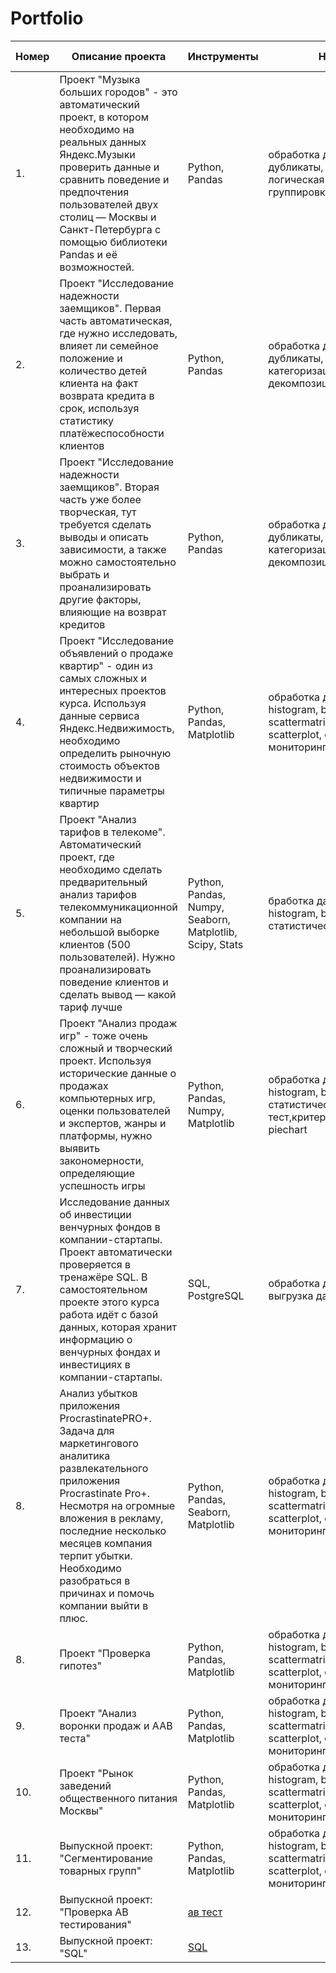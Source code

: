 # Portfolio

|Номер|Описание проекта|Инструменты|Навыки|Ссылка на проект|
|-----------|-----------|-----------|-----------|-----------|
|1.|Проект "Музыка больших городов" - это автоматический проект, в котором необходимо на реальных данных Яндекс.Музыки проверить данные и сравнить поведение и предпочтения пользователей двух столиц — Москвы и Санкт-Петербурга c помощью библиотеки Pandas и её возможностей.|Python, Pandas|обработка данных, дубликаты, пропуски, логическая индексация, группировка, сортировка|[Музыка больших городов](https://github.com/AnastasiaEfremovaS/Portfolio/blob/main/muzika_bolshih_gorodov.ipynb)|
|2.|Проект "Исследование надежности заемщиков". Первая часть автоматическая, где нужно исследовать, влияет ли семейное положение и количество детей клиента на факт возврата кредита в срок, используя статистику платёжеспособности клиентов |Python, Pandas|обработка данных, дубликаты, пропуски, категоризация, декомпозиция|[Исследование надежности 1 часть](https://github.com/AnastasiaEfremovaS/Portfolio/blob/main/2_credit_rating_1.ipynb)|
|3.|Проект "Исследование надежности заемщиков". Вторая часть уже более творческая, тут требуется сделать выводы и описать зависимости, а также можно самостоятельно выбрать и проанализировать другие факторы, влияющие на возврат кредитов |Python, Pandas|обработка данных, дубликаты, пропуски, категоризация, декомпозиция|[Исследование надежности 2 часть](https://github.com/AnastasiaEfremovaS/Portfolio/blob/main/2_credit_rating_2.ipynb)|
|4.|Проект "Исследование объявлений о продаже квартир" - один из самых сложных и интересных проектов курса. Используя данные сервиса Яндекс.Недвижимость, необходимо определить рыночную стоимость объектов недвижимости и типичные параметры квартир|Python, Pandas, Matplotlib|обработка данных, histogram, boxplot, scattermatrix,категоризация, scatterplot,  фрод-мониторинг|[Анализ рынка недвижимости](https://github.com/AnastasiaEfremovaS/Portfolio/blob/main/rynok_nedvijimosti.ipynb)|
|5.|Проект "Анализ тарифов в телекоме". Автоматический проект, где необходимо сделать предварительный анализ тарифов телекоммуникационной компании на небольшой выборке клиентов (500 пользователей). Нужно проанализировать поведение клиентов и сделать вывод — какой тариф лучше|Python, Pandas, Numpy, Seaborn, Matplotlib, Scipy, Stats|бработка данных, histogram, barplot, статистические тесты|[Анализ телекома](https://github.com/AnastasiaEfremovaS/Portfolio/blob/main/telekom.ipynb)|
|6.|Проект "Анализ продаж игр" - тоже очень сложный и творческий проект. Используя исторические данные о продажах компьютерных игр, оценки пользователей и экспертов, жанры и платформы, нужно выявить закономерности, определяющие успешность игры |Python, Pandas, Numpy, Matplotlib|обработка данных, histogram, boxplot, статистический тест,критерий Стьюдента, piechart|[Продажи игр](https://github.com/AnastasiaEfremovaS/Portfolio/blob/main/5_sborny_1.ipynb)|
|7.|Исследование данных об инвестиции венчурных фондов в компании-стартапы. Проект автоматически проверяется в тренажёре SQL. В самостоятельном проекте этого курса работа идёт с базой данных, которая хранит информацию о венчурных фондах и инвестициях в компании-стартапы. |SQL, PostgreSQL|обработка данных, выгрузка данных, SQL||
|8.|Анализ убытков приложения ProcrastinatePRO+. Задача для маркетингового аналитика развлекательного приложения Procrastinate Pro+. Несмотря на огромные вложения в рекламу, последние несколько месяцев компания терпит убытки. Необходимо разобраться в причинах и помочь компании выйти в плюс.|Python, Pandas, Seaborn, Matplotlib|обработка данных, histogram, boxplot, scattermatrix,категоризация, scatterplot,  фрод-мониторинг|[Анализ поведения пользователей](https://github.com/AnastasiaEfremovaS/Portfolio/blob/main/6_%D1%8E%D0%BD%D0%B8%D1%82-%D1%8D%D0%BA%D0%BE%D0%BD%D0%BE%D0%BC%D0%B8%D0%BA%D0%B0.ipynb)|
|8.|Проект "Проверка гипотез"|Python, Pandas, Matplotlib|обработка данных, histogram, boxplot, scattermatrix,категоризация, scatterplot,  фрод-мониторинг|[Проверка гипотез и результата АВ теста](https://github.com/AnastasiaEfremovaS/Portfolio/blob/main/7_%D0%BF%D1%80%D0%BE%D0%B2%D0%B5%D1%80%D0%BA%D0%B0_%D0%B3%D0%B8%D0%BF%D0%BE%D1%82%D0%B5%D0%B7.ipynb)|
|9.|Проект "Анализ воронки продаж и ААВ теста"|Python, Pandas, Matplotlib|обработка данных, histogram, boxplot, scattermatrix,категоризация, scatterplot,  фрод-мониторинг|[Воронка продаж и ААВ тест](https://github.com/AnastasiaEfremovaS/Portfolio/blob/main/8_sborny_2.ipynb)|
|10.|Проект "Рынок заведений общественного питания Москвы"|Python, Pandas, Matplotlib|обработка данных, histogram, boxplot, scattermatrix,категоризация, scatterplot,  фрод-мониторинг|[Общепит Москвы](https://github.com/AnastasiaEfremovaS/Portfolio/blob/main/9_obshepit_moskvy.ipynb)|
|11.|Выпускной проект: "Сегментирование товарных групп"|Python, Pandas, Matplotlib|обработка данных, histogram, boxplot, scattermatrix,категоризация, scatterplot,  фрод-мониторинг|[Сегментирование](https://github.com/AnastasiaEfremovaS/Portfolio/blob/main/10_vypusknoy_1.ipynb)|
|12.|Выпускной проект: "Проверка AB тестирования"|[ав тест](https://github.com/AnastasiaEfremovaS/Portfolio/blob/main/10_vypusknoy_2.ipynb)|
|13.|Выпускной проект: "SQL"|[SQL](https://github.com/AnastasiaEfremovaS/Portfolio/blob/main/10_vypusknoy_3.ipynb)|


